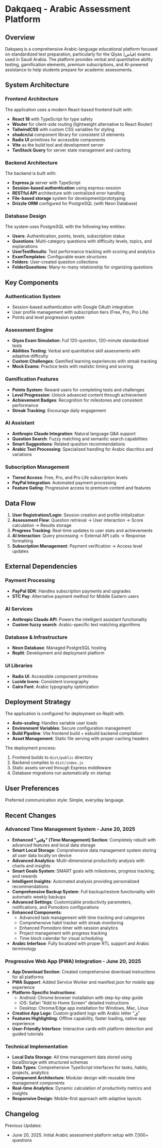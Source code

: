 # Dakqaeq - Arabic Assessment Platform

## Overview

Dakqaeq is a comprehensive Arabic-language educational platform focused on standardized test preparation, particularly for the Qiyas (قياس) exams used in Saudi Arabia. The platform provides verbal and quantitative ability testing, gamification elements, premium subscriptions, and AI-powered assistance to help students prepare for academic assessments.

## System Architecture

### Frontend Architecture

The application uses a modern React-based frontend built with:
- **React 18** with TypeScript for type safety
- **Wouter** for client-side routing (lightweight alternative to React Router)
- **TailwindCSS** with custom CSS variables for styling
- **shadcn/ui** component library for consistent UI elements
- **Radix UI** primitives for accessible components
- **Vite** as the build tool and development server
- **TanStack Query** for server state management and caching

### Backend Architecture

The backend is built with:
- **Express.js** server with TypeScript
- **Session-based authentication** using express-session
- **RESTful API** architecture with centralized error handling
- **File-based storage** system for development/prototyping
- **Drizzle ORM** configured for PostgreSQL (with Neon Database)

### Database Design

The system uses PostgreSQL with the following key entities:
- **Users**: Authentication, points, levels, subscription status
- **Questions**: Multi-category questions with difficulty levels, topics, and explanations
- **UserTestResults**: Test performance tracking with scoring and analytics
- **ExamTemplates**: Configurable exam structures
- **Folders**: User-created question collections
- **FolderQuestions**: Many-to-many relationship for organizing questions

## Key Components

### Authentication System
- Session-based authentication with Google OAuth integration
- User profile management with subscription tiers (Free, Pro, Pro Life)
- Points and level progression system

### Assessment Engine
- **Qiyas Exam Simulation**: Full 120-question, 120-minute standardized tests
- **Abilities Testing**: Verbal and quantitative skill assessments with adaptive difficulty
- **Custom Challenges**: Gamified learning experiences with streak tracking
- **Mock Exams**: Practice tests with realistic timing and scoring

### Gamification Features
- **Points System**: Reward users for completing tests and challenges
- **Level Progression**: Unlock advanced content through achievement
- **Achievement Badges**: Recognition for milestones and consistent performance
- **Streak Tracking**: Encourage daily engagement

### AI Assistant
- **Anthropic Claude Integration**: Natural language Q&A support
- **Question Search**: Fuzzy matching and semantic search capabilities
- **Smart Suggestions**: Related question recommendations
- **Arabic Text Processing**: Specialized handling for Arabic diacritics and variations

### Subscription Management
- **Tiered Access**: Free, Pro, and Pro Life subscription levels
- **PayPal Integration**: Automated payment processing
- **Feature Gating**: Progressive access to premium content and features

## Data Flow

1. **User Registration/Login**: Session creation and profile initialization
2. **Assessment Flow**: Question retrieval → User interaction → Score calculation → Results storage
3. **Progress Tracking**: Real-time updates to user stats and achievements
4. **AI Interaction**: Query processing → External API calls → Response formatting
5. **Subscription Management**: Payment verification → Access level updates

## External Dependencies

### Payment Processing
- **PayPal SDK**: Handles subscription payments and upgrades
- **STC Pay**: Alternative payment method for Middle Eastern users

### AI Services
- **Anthropic Claude API**: Powers the intelligent assistant functionality
- **Custom fuzzy search**: Arabic-specific text matching algorithms

### Database & Infrastructure
- **Neon Database**: Managed PostgreSQL hosting
- **Replit**: Development and deployment platform

### UI Libraries
- **Radix UI**: Accessible component primitives
- **Lucide Icons**: Consistent iconography
- **Cairo Font**: Arabic typography optimization

## Deployment Strategy

The application is configured for deployment on Replit with:
- **Auto-scaling**: Handles variable user loads
- **Environment Variables**: Secure configuration management
- **Build Pipeline**: Vite frontend build + esbuild backend compilation
- **Asset Management**: Static file serving with proper caching headers

The deployment process:
1. Frontend builds to `dist/public` directory
2. Backend compiles to `dist/index.js`
3. Static assets served through Express middleware
4. Database migrations run automatically on startup

## User Preferences

Preferred communication style: Simple, everyday language.

## Recent Changes

### Advanced Time Management System - June 20, 2025
- **Enhanced "وقتي" (Time Management) Section**: Completely rebuilt with advanced features and local data storage
- **Smart Local Storage**: Comprehensive data management system storing all user data locally on device
- **Advanced Analytics**: Multi-dimensional productivity analysis with charts and insights
- **Smart Goals System**: SMART goals with milestones, progress tracking, and rewards
- **Intelligent Insights**: Automated analysis providing personalized recommendations
- **Comprehensive Backup System**: Full backup/restore functionality with automatic weekly backups
- **Advanced Settings**: Customizable productivity parameters, notifications, and Pomodoro configurations
- **Enhanced Components**: 
  - Advanced task management with time tracking and categories
  - Comprehensive habit tracker with streak monitoring
  - Enhanced Pomodoro timer with session analytics
  - Project management with progress tracking
  - Time block calendar for visual scheduling
- **Arabic Interface**: Fully localized with proper RTL support and Arabic terminology

### Progressive Web App (PWA) Integration - June 20, 2025
- **App Download Section**: Created comprehensive download instructions for all platforms
- **PWA Support**: Added Service Worker and manifest.json for mobile app experience
- **Platform-Specific Instructions**: 
  - Android: Chrome browser installation with step-by-step guide
  - iOS: Safari "Add to Home Screen" detailed instructions
  - Desktop: Chrome/Edge app installation for Windows, Mac, Linux
- **Creative App Logo**: Custom gradient logo with Arabic letter "ق"
- **Features Highlighting**: Offline capability, faster loading, native app experience
- **User-Friendly Interface**: Interactive cards with platform detection and guided tutorials

### Technical Implementation
- **Local Data Storage**: All time management data stored using localStorage with structured schemas
- **Data Types**: Comprehensive TypeScript interfaces for tasks, habits, projects, analytics
- **Component Architecture**: Modular design with reusable time management components
- **Real-time Analytics**: Dynamic calculation of productivity metrics and insights
- **Responsive Design**: Mobile-first approach with adaptive layouts

## Changelog

Previous Updates:
- June 20, 2025. Initial Arabic assessment platform setup with 7,000+ questions
